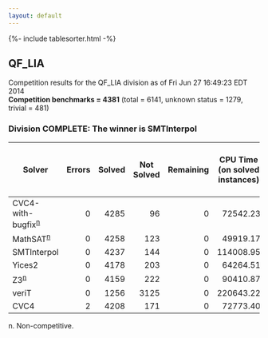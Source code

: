 ```yaml
---
layout: default
---
```

{%- include tablesorter.html -%}

## QF_LIA



Competition results for the QF_LIA division as of Fri Jun 27 16:49:23 EDT 2014
<br/>**Competition benchmarks = 4381** (total = 6141, unknown status = 1279, trivial = 481)

### Division COMPLETE: The winner is SMTInterpol



<table id="sequential" class="result sorted">
<thead>
<tr>
<th class="center">Solver</th><th class="center">Errors</th>
<th class="center">Solved</th>
<th class="center">Not Solved</th>
<th class="center">Remaining</th>
<th class="center">CPU Time (on solved instances)</th>
<th class="center">Weighted Medal Score (weight =  3.642)</th>
</tr>
</thead>
<tr>
<td><span class="non-competing-grey">CVC4-with-bugfix<sup><a href="#fn">n</a></sup></span></td>
<td align="right">0</td>
<td align="right">4285</td>
<td align="right">96</td>
<td align="right">0</td>
<td align="right">  72542.23</td>
<td align="right"> 3.484</td>
</tr>
<tr>
<td><span class="non-competing-grey">MathSAT<sup><a href="#fn">n</a></sup></span></td>
<td align="right">0</td>
<td align="right">4258</td>
<td align="right">123</td>
<td align="right">0</td>
<td align="right">  49919.17</td>
<td align="right"> 3.440</td>
</tr>
<tr>
<td>SMTInterpol</td>
<td align="right">0</td>
<td align="right">4237</td>
<td align="right">144</td>
<td align="right">0</td>
<td align="right"> 114008.95</td>
<td align="right"> 3.406</td>
</tr>
<tr>
<td>Yices2</td>
<td align="right">0</td>
<td align="right">4178</td>
<td align="right">203</td>
<td align="right">0</td>
<td align="right">  64264.51</td>
<td align="right"> 3.312</td>
</tr>
<tr>
<td><span class="non-competing-grey">Z3<sup><a href="#fn">n</a></sup></span></td>
<td align="right">0</td>
<td align="right">4159</td>
<td align="right">222</td>
<td align="right">0</td>
<td align="right">  90410.87</td>
<td align="right"> 3.282</td>
</tr>
<tr>
<td>veriT</td>
<td align="right">0</td>
<td align="right">1256</td>
<td align="right">3125</td>
<td align="right">0</td>
<td align="right"> 220643.22</td>
<td align="right"> 0.299</td>
</tr>
<tr>
<td>CVC4</td>
<td align="right">2</td>
<td align="right">4208</td>
<td align="right">171</td>
<td align="right">0</td>
<td align="right">  72773.40</td>
<td align="right"> 3.360</td>
</tr>
</table>

<span id="fn"> n. Non-competitive.</span>
